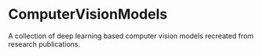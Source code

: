 # ComputerVisionModels
A collection of deep learning based computer vision models recreated from research publications.
